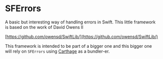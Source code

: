 # SFErrors

A basic but interesting way of handling errors in Swift. 
This little framework is based on the work of David Owens II 

[https://github.com/owensd/SwiftLib/](https://github.com/owensd/SwiftLib/)

This framework is intended to be part of a bigger one and this bigger
one will rely on `SFErrors` using [Carthage](https://github.com/Carthage/) as a bundler-er.
